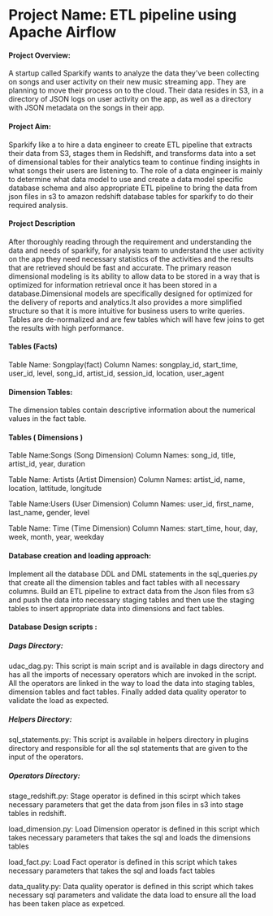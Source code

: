# Project Name: ETL pipeline using Apache Airflow

#### Project Overview: 
A startup called Sparkify wants to analyze the data they've been collecting on songs and user activity on their new music streaming app. They are planning to move their process on to the cloud. Their data resides in S3, in a directory of JSON logs on user activity on the app, as well as a directory with JSON metadata on the songs in their app.

#### Project Aim:
Sparkify like a to hire a data engineer to create ETL pipeline that extracts their data from S3, stages them in Redshift, and transforms data into a set of dimensional tables for their analytics team to continue finding insights in what songs their users are listening to. The role of a data engineer is mainly to determine what data model to use and create a data model specific database schema and also appropriate ETL pipeline to bring the data from json files in s3 to amazon redshift database tables for sparkify to do their required analysis.

#### Project Description
After thoroughly reading through the requirement and understanding the data and needs of sparkify, for analysis team to understand the user activity on the app they need necessary statistics of the activities and the results that are retrieved should be fast and accurate. The primary reason dimensional modeling is its ability to allow data to be stored in a way that is optimized for information retrieval once it has been stored in a database.Dimensional models are specifically designed for optimized for the delivery of reports and analytics.It also provides a more simplified structure so that it is more intuitive for business users to write queries. Tables are de-normalized and are few tables which will have few joins to get the results with high performance.

#### Tables (Facts)
Table Name: Songplay(fact)
Column Names: songplay_id, start_time, user_id, level, song_id, artist_id, session_id, location, user_agent


#### Dimension Tables: 
The dimension tables contain descriptive information about the numerical values in the fact table.

#### Tables ( Dimensions )

Table Name:Songs (Song Dimension)
Column Names: song_id, title, artist_id, year, duration

Table Name: Artists (Artist Dimension)
Column Names: artist_id, name, location, lattitude, longitude

Table Name:Users (User Dimension)
Column Names: user_id, first_name, last_name, gender, level

Table Name: Time (Time Dimension)
Column Names: start_time, hour, day, week, month, year, weekday
    
#### Database creation and loading approach:

Implement all the database DDL and DML statements in the sql_queries.py that create all the dimension tables and fact tables with all necessary columns. Build an ETL pipeline to extract data from the Json files from s3 and  push the data into necessary staging tables and then use the staging tables to insert appropriate data into dimensions and fact tables.

#### Database Design scripts :

##### Dags Directory:

udac_dag.py: This script is main script and is available in dags directory and has all the imports of necessary operators which are invoked in the script. All the operators are linked in the way to load the data into staging tables, dimension tables and fact tables. Finally added data quality operator to validate the load as expected. 

##### Helpers Directory:

sql_statements.py: This script is available in helpers directory in plugins directory and responsible for all the sql statements that are given to the input of the operators.

##### Operators Directory:

stage_redshift.py: Stage operator is defined in this scirpt which takes necessary parameters that get the data from json files in s3 into stage tables in redshift.

load_dimension.py: Load Dimension operator is defined in this script which takes necessary parameters that takes the sql and loads the dimensions tables

load_fact.py: Load Fact operator is defined in this script which takes necessary parameters that takes the sql and loads fact tables

data_quality.py: Data quality operator is defined in this script which takes necessary sql parameters and validate the data load to ensure all the load has been taken place as expetced. 





